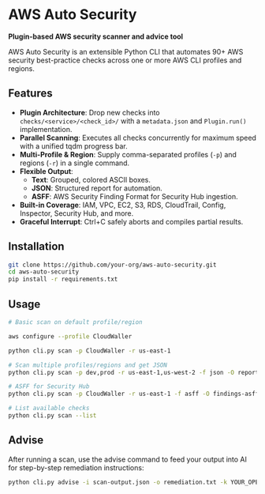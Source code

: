 # AWS Auto Security

**Plugin-based AWS security scanner and advice tool**

AWS Auto Security is an extensible Python CLI that automates 90+ AWS security best-practice checks across one or more AWS CLI profiles and regions.

## Features

- **Plugin Architecture**: Drop new checks into `checks/<service>/<check_id>/` with a `metadata.json` and `Plugin.run()` implementation.  
- **Parallel Scanning**: Executes all checks concurrently for maximum speed with a unified tqdm progress bar.  
- **Multi-Profile & Region**: Supply comma-separated profiles (`-p`) and regions (`-r`) in a single command.  
- **Flexible Output**:  
  - **Text**: Grouped, colored ASCII boxes.  
  - **JSON**: Structured report for automation.  
  - **ASFF**: AWS Security Finding Format for Security Hub ingestion.  
- **Built-in Coverage**: IAM, VPC, EC2, S3, RDS, CloudTrail, Config, Inspector, Security Hub, and more.  
- **Graceful Interrupt**: Ctrl+C safely aborts and compiles partial results.

## Installation

```bash
git clone https://github.com/your-org/aws-auto-security.git
cd aws-auto-security
pip install -r requirements.txt
```

## Usage

```bash
# Basic scan on default profile/region

aws configure --profile CloudWaller

python cli.py scan -p CloudWaller -r us-east-1

# Scan multiple profiles/regions and get JSON
python cli.py scan -p dev,prod -r us-east-1,us-west-2 -f json -O report.json

# ASFF for Security Hub
python cli.py scan -p CloudWaller -r us-east-1 -f asff -O findings-asff.json

# List available checks
python cli.py scan --list
```

## Advise

After running a scan, use the advise command to feed your output into AI for step-by-step remediation instructions:

```bash
python cli.py advise -i scan-output.json -o remediation.txt -k YOUR_OPENAI_API_KEY
```
